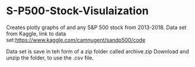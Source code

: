 # S-P500-Stock-Visulaization
Creates plotly graphs of and any S&amp;P 500 stock from 2013-2018.
Data set from Kaggle, link to data set:https://www.kaggle.com/camnugent/sandp500/code

Data set is save in teh form of a zip folder called archive.zip
Download and unzip the folder, to use the .csv file.
